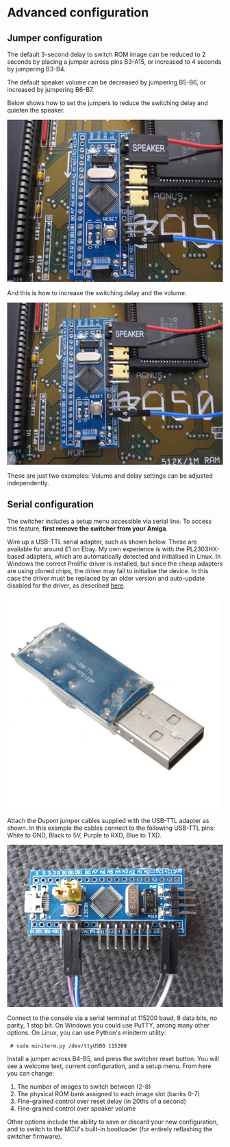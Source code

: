 # Advanced configuration

## Jumper configuration

The default 3-second delay to switch ROM image can be reduced to 2
seconds by placing a jumper across pins B3-A15, or increased to 4
seconds by jumpering B3-B4.

The default speaker volume can be decreased by jumpering B5-B6, or
increased by jumpering B6-B7.

Below shows how to set the jumpers to reduce the switching delay and
quieten the speaker.

![Jumpers setting example 1](assets/46_hookup_short.jpg)

And this is how to increase the switching delay and the volume.

![Jumper setting example 2](assets/43_hookup_long.jpg)

These are just two examples: Volume and delay settings can be adjusted
independently.

## Serial configuration

The switcher includes a setup menu accessible via serial line. To
access this feature, **first remove the switcher from your Amiga**.

Wire up a USB-TTL serial adapter, such as shown below. These are
available for around £1 on Ebay. My own experience is with the
PL2303HX-based adapters, which are automatically detected and
initialised in Linux. In Windows the correct Prolific driver is
installed, but since the cheap adapters are using cloned chips, the
driver may fail to initialise the device. In this case the driver must
be replaced by an older version and auto-update disabled for the
driver, as described
[here](http://www.totalcardiagnostics.com/support/Knowledgebase/Article/View/92/20/prolific-usb-to-serial-fix-official-solution-to-code-10-error).

![Example USB-TTL serial adapter](assets/22_usbttl.jpg)

Attach the Dupont jumper cables supplied with the USB-TTL adapter as
shown. In this example the cables connect to the following USB-TTL
pins: White to GND, Black to 5V, Purple to RXD, Blue to TXD.

![Programming the STM32](assets/20_programming_stm32.jpg)

Connect to the console via a serial terminal at 115200 baud, 8
data bits, no parity, 1 stop bit. On Windows you could
use PuTTY, among many other options. On Linux, you can use Python's
miniterm utility:
```
 # sudo miniterm.py /dev/ttyUSB0 115200
 ```

Install a jumper across B4-B5, and press the switcher reset
button. You will see a welcome text, current configuration, and a
setup menu. From here you can change:
1. The number of images to switch between (2-8)
2. The physical ROM bank assigned to each image slot (banks 0-7)
3. Fine-grained control over reset delay (in 20ths of a second)
4. Fine-grained control over speaker volume

Other options include the ability to save or discard your new
configuration, and to switch to the MCU's built-in bootloader (for
entirely reflashing the switcher firmware).
